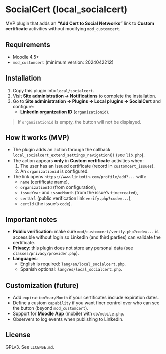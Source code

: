 # SocialCert (local_socialcert)

MVP plugin that adds an **“Add Cert to Social Networks”** link to **Custom certificate** activities without modifying `mod_customcert`.

## Requirements
- Moodle 4.5+  
- `mod_customcert` (minimum version: 2024042212)

## Installation
1. Copy this plugin into `local/socialcert`.
2. Visit **Site administration → Notifications** to complete the installation.
3. Go to **Site administration → Plugins → Local plugins → SocialCert** and configure:
   - **LinkedIn organization ID** (`organizationid`).

> If `organizationid` is empty, the button will not be displayed.

## How it works (MVP)
- The plugin adds an action through the callback `local_socialcert_extend_settings_navigation()` (see `lib.php`).
- The action appears **only** in **Custom certificate** activities when:
  1. The user has an issued certificate (record in `customcert_issues`).
  2. An `organizationid` is configured.
- The link opens `https://www.linkedin.com/profile/add?...` with:
  - `name` (certificate name),
  - `organizationId` (from configuration),
  - `issueYear` and `issueMonth` (from the issue’s `timecreated`),
  - `certUrl` (public verification link `verify.php?code=...`),
  - `certId` (the issue’s `code`).

## Important notes
- **Public verification**: make sure `mod/customcert/verify.php?code=...` is accessible without login so LinkedIn (and third parties) can validate the certificate.
- **Privacy**: this plugin does not store any personal data (see `classes/privacy/provider.php`).
- **Languages**: 
  - English is required: `lang/en/local_socialcert.php`.
  - Spanish optional: `lang/es/local_socialcert.php`.

## Customization (future)
- Add `expirationYear/Month` if your certificates include expiration dates.
- Define a custom `capability` if you want finer control over who can see the button (beyond `mod_customcert`).
- Support for **Moodle App** (mobile) with `db/mobile.php`.
- Observers to log events when publishing to LinkedIn.

## License
GPLv3. See `LICENSE.md`.
